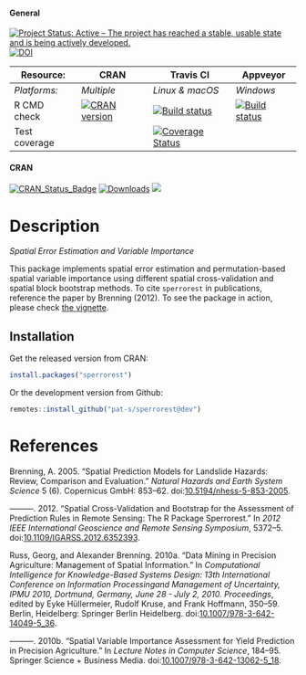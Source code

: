 
<!-- README.md is generated from README.Rmd. Please edit that file -->
#### General

[![Project Status: Active – The project has reached a stable, usable state and is being actively developed.](http://www.repostatus.org/badges/latest/active.svg)](http://www.repostatus.org/#active) [![DOI](https://zenodo.org/badge/69967610.svg)](https://zenodo.org/badge/latestdoi/69967610)

| Resource:     | CRAN                                                                                                                                                                       | Travis CI                                                                                                                                                 | Appveyor                                                                                                                                                                       |
|---------------|----------------------------------------------------------------------------------------------------------------------------------------------------------------------------|-----------------------------------------------------------------------------------------------------------------------------------------------------------|--------------------------------------------------------------------------------------------------------------------------------------------------------------------------------|
| *Platforms:*  | *Multiple*                                                                                                                                                                 | *Linux & macOS*                                                                                                                                           | *Windows*                                                                                                                                                                      |
| R CMD check   | <a href="https://cran.r-project.org/web/checks/check_results_sperrorest.html"><img border="0" src="http://www.r-pkg.org/badges/version/sperrorest" alt="CRAN version"></a> | <a href="https://travis-ci.org/pat-s/sperrorest"><img src="https://travis-ci.org/pat-s/sperrorest.svg?branch=dev" alt="Build status"></a>                 | <a href="https://ci.appveyor.com/project/pat-s/sperrorest"><img src="https://ci.appveyor.com/api/projects/status/n4679ihnaixx86xv/branch/dev?svg=true" alt="Build status"></a> |
| Test coverage |                                                                                                                                                                            | <a href="https://codecov.io/gh/pat-s/sperrorest"><img src="https://codecov.io/gh/pat-s/sperrorest/branch/dev/graph/badge.svg" alt="Coverage Status"/></a> |                                                                                                                                                                                |

#### CRAN

[![CRAN\_Status\_Badge](http://www.r-pkg.org/badges/version/sperrorest)](https://cran.r-project.org/package=sperrorest) [![Downloads](https://cranlogs.r-pkg.org/badges/sperrorest?color=brightgreen)](https://www.r-pkg.org/pkg/sperrorest) ![](https://cranlogs.r-pkg.org/badges/grand-total/sperrorest)

Description
===========

*Spatial Error Estimation and Variable Importance*

This package implements spatial error estimation and permutation-based spatial variable importance using different spatial cross-validation and spatial block bootstrap methods. To cite `sperrorest` in publications, reference the paper by Brenning (2012). To see the package in action, please check [the vignette](https://pat-s.github.io/sperrorest/articles/sperrorest-vignette.html).

Installation
------------

Get the released version from CRAN:

``` r
install.packages("sperrorest")
```

Or the development version from Github:

``` r
remotes::install_github("pat-s/sperrorest@dev")
```

References
==========

Brenning, A. 2005. “Spatial Prediction Models for Landslide Hazards: Review, Comparison and Evaluation.” *Natural Hazards and Earth System Science* 5 (6). Copernicus GmbH: 853–62. doi:[10.5194/nhess-5-853-2005](https://doi.org/10.5194/nhess-5-853-2005).

———. 2012. “Spatial Cross-Validation and Bootstrap for the Assessment of Prediction Rules in Remote Sensing: The R Package Sperrorest.” In *2012 IEEE International Geoscience and Remote Sensing Symposium*, 5372–5. doi:[10.1109/IGARSS.2012.6352393](https://doi.org/10.1109/IGARSS.2012.6352393).

Russ, Georg, and Alexander Brenning. 2010a. “Data Mining in Precision Agriculture: Management of Spatial Information.” In *Computational Intelligence for Knowledge-Based Systems Design: 13th International Conference on Information Processingand Management of Uncertainty, IPMU 2010, Dortmund, Germany, June 28 - July 2, 2010. Proceedings*, edited by Eyke Hüllermeier, Rudolf Kruse, and Frank Hoffmann, 350–59. Berlin, Heidelberg: Springer Berlin Heidelberg. doi:[10.1007/978-3-642-14049-5\_36](https://doi.org/10.1007/978-3-642-14049-5_36).

———. 2010b. “Spatial Variable Importance Assessment for Yield Prediction in Precision Agriculture.” In *Lecture Notes in Computer Science*, 184–95. Springer Science + Business Media. doi:[10.1007/978-3-642-13062-5\_18](https://doi.org/10.1007/978-3-642-13062-5_18).
